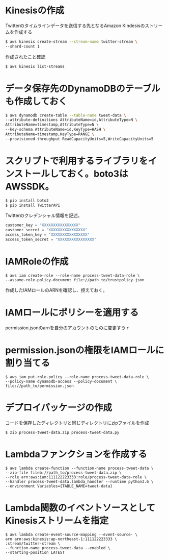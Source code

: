 # Kinesisの作成
Twitterのタイムラインデータを送信する先となるAmazon Kindesisのストリームを作成する

```sh
$ aws kinesis create-stream --stream-name twitter-stream \
--shard-count 1
```

作成されたこと確認

```sh
$ aws kinesis list-streams
```

# データ保存先のDynamoDBのテーブルも作成しておく

```sh
$ aws dynamodb create-table --table-name tweet-data \
--attribute-definitions AttributeName=id,AttributeType=N \
AttributeName=timestamp,AttributeType=N \
--key-schema AttributeName=id,KeyType=HASH \
AttributeName=timestamp,KeyType=RANGE \
--provisioned-throughput ReadCapacityUnits=5,WriteCapacityUnits=5
```

# スクリプトで利用するライブラリをインストールしておく。boto3はAWSSDK。

```sh
$ pip install boto3
$ pip install TwitterAPI
```

Twitterのクレデンシャル情報を記述。

```credentials.py
customer_key = "XXXXXXXXXXXXXXXX"
customer_secret = "XXXXXXXXXXXXXXXX"
access_token_key = "XXXXXXXXXXXXXXXX"
access_token_secret = "XXXXXXXXXXXXXXXX"
```
# IAMRoleの作成

```
$ aws iam create-role --role-name process-tweet-data-role \
--assume-role-policy-document file://path_to/trustpolicy.json
```

作成したIAMロールのARNを確認し、控えておく。

# IAMロールにポリシーを適用する

permission.jsonのarnを自分のアカウントのものに変更すうｒ


# permission.jsonの権限をIAMロールに割り当てる

```
$ aws iam put-role-policy --role-name process-tweet-data-role \
--policy-name dynamodb-access --policy-document \
file://path_to/permission.json
```

# デプロイパッケージの作成

コードを保存したディレクトリと同じディレクトリにzipファイルを作成

```
$ zip process-tweet-data.zip process-tweet-data.py
```

# Lambdaファンクションを作成する

```
$ aws lambda create-function --function-name process-tweet-data \
--zip-file fileb://path_to/process-tweet-data.zip \
--role arn:aws:iam:111122223333:role/process-tweet-data-role \
--handler process-tweet-data.lambda_handler --runtime python3.6 \
--environment Variables={TABLE_NAME=tweet-data}
```

# Lambda関数のイベントソースとしてKinesisストリームを指定

```
$ aws lambda create-event-source-mapping --event-source- \
arn arn:aws:kinesis:ap-northeast-1:111122223333 \
:stream/twitter-stream \
--function-name process-tweet-data --enabled \
--starting-position LATEST
```





